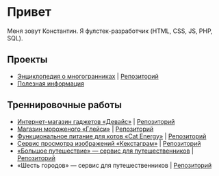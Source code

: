 # Привет
Меня зовут Константин. Я фулстек-разработчик (HTML, CSS, JS, PHP, SQL).

## Проекты
* [Энциклопедия о многогранниках](https://nemtsev-k.github.io/polyhedrons/) | [Репозиторий](https://github.com/nemtsev-k/polyhedrons)
* [Полезная информация](https://github.com/nemtsev-k/theory)

## Треннировочные работы
* [Интернет-магазин гаджетов «Девайс»](https://nemtsev-k.github.io/device/) | [Репозиторий](https://github.com/nemtsev-k/device)
* [Магазин мороженого «Глейси»](https://nemtsev-k.github.io/gllacy/) | [Репозиторий](https://github.com/nemtsev-k/gllacy)
* [Функциональное питание для котов «Cat Energy»](https://nemtsev-k.github.io/cat-energy/) | [Репозиторий](https://github.com/nemtsev-k/cat-energy)
* [Сервис просмотра изображений «Кекстаграм»](https://nemtsev-k.github.io/kekstagram/) | [Репозиторий](https://github.com/nemtsev-k/kekstagram)
* [«Большое путешествие» — сервис для путешественников](https://nemtsev-k.github.io/big-trip/) | [Репозиторий](https://github.com/nemtsev-k/big-trip)
* «Шесть городов» — сервис для путешественников | [Репозиторий](https://github.com/nemtsev-k/six-cities)
